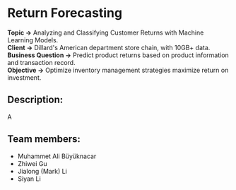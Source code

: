 # Return Forecasting  

**Topic ->** Analyzing and Classifying Customer Returns with Machine Learning Models.  
**Client ->** Dillard's American department store chain, with 10GB+ data.  
**Business Question ->** Predict product returns based on product information and transaction record.  
**Objective ->** Optimize inventory management strategies maximize return on investment.

## Description:
A

## Team members:
* Muhammet Ali Büyüknacar
* Zhiwei Gu
* Jialong (Mark) Li
* Siyan Li
